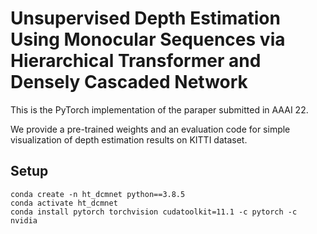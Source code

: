 # Unsupervised Depth Estimation Using Monocular Sequences via Hierarchical Transformer and Densely Cascaded Network

This is the PyTorch implementation of the paraper submitted in AAAI 22.

We provide a pre-trained weights and an evaluation code for simple visualization of depth estimation  results on KITTI dataset.

## Setup


```shell
conda create -n ht_dcmnet python==3.8.5
conda activate ht_dcmnet
conda install pytorch torchvision cudatoolkit=11.1 -c pytorch -c nvidia
```

